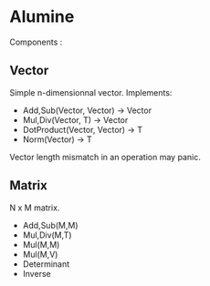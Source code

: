 Alumine
=======

Components :

Vector<T>
---------

Simple n-dimensionnal vector. Implements:
* Add,Sub(Vector<T>, Vector<T>) -> Vector<T>
* Mul,Div(Vector<T>, T) -> Vector<T>
* DotProduct(Vector<T>, Vector<T>) -> T
* Norm(Vector<T>) -> T

Vector length mismatch in an operation may panic.

Matrix<T>
---------

N x M matrix.
* Add,Sub(M,M)
* Mul,Div(M,T)
* Mul(M,M)
* Mul(M,V)
* Determinant
* Inverse
